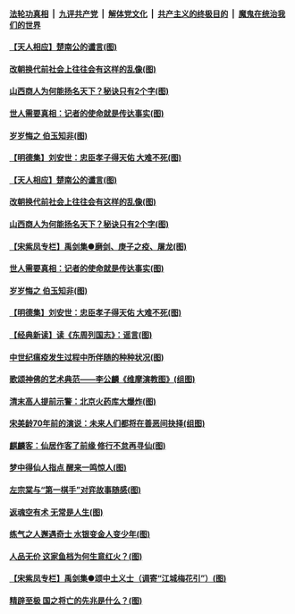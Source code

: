 ####  [法轮功真相](../../../../basic/blob/master/README.md?t=04201801) &nbsp;|&nbsp; [九评共产党](../../../../9ping.md/blob/master/README.md?t=04201801) &nbsp;|&nbsp; [解体党文化](../../../../jtdwh.md/blob/master/README.md?t=04201801)  &nbsp;|&nbsp; [共产主义的终极目的](../../../../gczydzjmd.md/blob/master/README.md?t=04201801) &nbsp;|&nbsp; [魔鬼在统治我们的世界](../../../../mgztzwmdsj.md/blob/master/README.md?t=04201801) 

#### [【天人相应】楚南公的谶言(图)](../pages/p7/930019.md?t=04201801) 

#### [改朝换代前社会上往往会有这样的乱像(图)](../pages/p7/930217.md?t=04201801) 

#### [山西商人为何能扬名天下？秘诀只有2个字(图)](../pages/p7/930261.md?t=04201801) 

#### [世人需要真相：记者的使命就是传达事实(图)](../pages/p7/930088.md?t=04201801) 

#### [岁岁悔之 伯玉知非(图)](../pages/p7/929750.md?t=04201801) 

#### [【明德集】刘安世：忠臣孝子得天佑 大难不死(图)](../pages/p7/929757.md?t=04201801) 

#### [【天人相应】楚南公的谶言(图)](../pages/p7/930019.md?t=04201801) 

#### [改朝换代前社会上往往会有这样的乱像(图)](../pages/p7/930217.md?t=04201801) 

#### [山西商人为何能扬名天下？秘诀只有2个字(图)](../pages/p7/930261.md?t=04201801) 

#### [【宋紫凤专栏】禹剑集●磨剑、庚子之疫、屠龙(图)](../pages/p7/930107.md?t=04201801) 

#### [世人需要真相：记者的使命就是传达事实(图)](../pages/p7/930088.md?t=04201801) 

#### [岁岁悔之 伯玉知非(图)](../pages/p7/929750.md?t=04201801) 

#### [【明德集】刘安世：忠臣孝子得天佑 大难不死(图)](../pages/p7/929757.md?t=04201801) 

#### [【经典新读】读《东周列国志》：谣言(图)](../pages/p7/929760.md?t=04201801) 

#### [中世纪瘟疫发生过程中所伴随的种种状况(图)](../pages/p7/929759.md?t=04201801) 

#### [歌颂神佛的艺术典范——李公麟《维摩演教图》(组图)](../pages/p7/928458.md?t=04201801) 

#### [清末高人提前示警：北京火药库大爆炸(图)](../pages/p7/930016.md?t=04201801) 

#### [宋美龄70年前的演说：未来人们都将在善恶间抉择(组图)](../pages/p7/929889.md?t=04201801) 

#### [麒麟客：仙居作客了前缘 修行不怠再寻仙(图)](../pages/p7/929758.md?t=04201801) 

#### [梦中得仙人指点 醒来一鸣惊人(图)](../pages/p7/930018.md?t=04201801) 

#### [左宗棠与“第一棋手”对弈故事随感(图)](../pages/p7/929451.md?t=04201801) 

#### [返魂空有术 无常是人生(图)](../pages/p7/929543.md?t=04201801) 

#### [练气之人邂遇奇士 水银变金人变少年(图)](../pages/p7/929727.md?t=04201801) 

#### [人品无价 这家鱼档为何生意红火？(图)](../pages/p7/929425.md?t=04201801) 

#### [【宋紫凤专栏】禹剑集●颂中土义士（调寄“江城梅花引”）(图)](../pages/p7/929754.md?t=04201801) 

#### [精辟至极 国之将亡的先兆是什么？(图)](../pages/p7/929871.md?t=04201801) 


